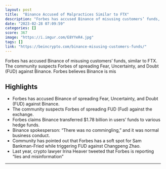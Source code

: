 ```yaml
---
layout: post
title:  "Binance Accused of Malpractices Similar to FTX"
description: "Forbes has accused Binance of misusing customers’ funds, similar to FTX. The community suspects Forbes of spreading Fear, Uncertainty, and Doubt (FUD) against Binance. Forbes believes Binance is mis"
date: "2023-02-28 07:09:59"
categories: []
score: 367
image: "https://i.imgur.com/E8YYeR4.jpg"
tags: []
link: "https://beincrypto.com/binance-misusing-customers-funds/"
---
```


Forbes has accused Binance of misusing customers’ funds, similar to FTX. The community suspects Forbes of spreading Fear, Uncertainty, and Doubt (FUD) against Binance. Forbes believes Binance is mis

## Highlights

- Forbes has accused Binance of spreading Fear, Uncertainty, and Doubt (FUD) against Binance.
- The community suspects Forbes of spreading FUD (Fud) against the exchange.
- Forbes claims Binance transferred $1.78 billion in users’ funds to various hedge funds.
- Binance spokesperson: “There was no commingling,” and it was normal business conduct.
- Community has pointed out that Forbes has a soft spot for Sam Bankman-Fried while triggering FUD against Changpeng Zhao.
- Last year, crypto lawyer Irina Heaver tweeted that Forbes is reporting “lies and misinformation”

---
